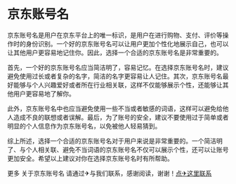# 京东账号名

京东账号名是用户在京东平台上的唯一标识，是用户在进行购物、支付、评价等操作时的身份识别。一个好的京东账号名可以让用户更加个性化地展示自己，也可以让其他用户更容易地记住你。因此，选择一个合适的京东账号名是非常重要的。

首先，一个好的京东账号名应当简洁明了，容易记忆。在选择京东账号名时，建议避免使用过长或者复杂的名字，简洁的名字更容易让人记住。其次，京东账号名最好能够与个人兴趣爱好或者所在行业相关联，这样不仅能够展示个性，还能够让其他用户更容易地了解你。

此外，京东账号名中也应当避免使用一些不当或者敏感的词语，这样可以避免给他人造成不良的联想或者误解。最后，为了账号的安全，建议不要使用过于简单或者明显的个人信息作为京东账号名，以免被他人轻易猜到。

综上所述，选择一个合适的京东账号名对于用户来说是非常重要的。一个简洁明了、与个人相关联、避免不当词语的京东账号名不仅可以展示个性，还可以让账号更加安全。希望以上建议对你在选择京东账号名时有所帮助。

更多 关于京东账号名 请通过✈与我们联系，感谢阅读，谢谢！[点✈这里联系](https://lm.k02.cc)